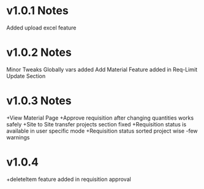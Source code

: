 # v1.0.1 Notes

Added upload excel feature

# v1.0.2 Notes

Minor Tweaks
Globally vars added
Add Material Feature added in Req-Limit Update Section

# v1.0.3 Notes

+View Material Page
+Approve requisition after changing quantities works safely
+Site to Site transfer projects section fixed
+Requisition status is available in user specific mode
+Requisition status sorted project wise
-few warnings

# v1.0.4

+deleteItem feature added in requisition approval
